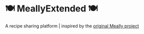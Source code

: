 # 🍽️ MeallyExtended 🍽️
A recipe sharing platform | inspired by the [original Meally project](https://github.com/AntonGames/Meally)
